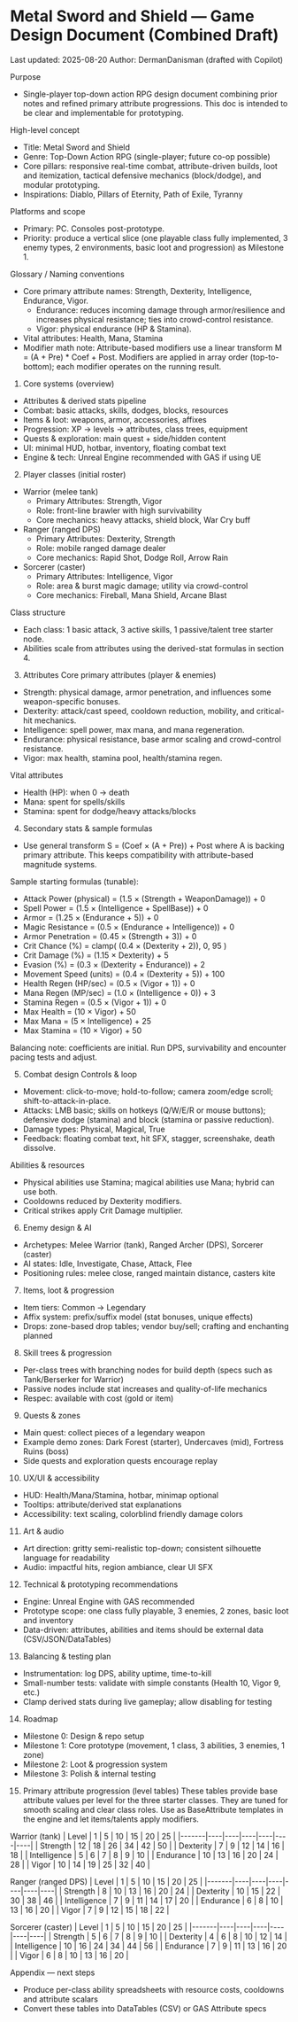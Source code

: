 # Metal Sword and Shield — Game Design Document (Combined Draft)

Last updated: 2025-08-20
Author: DermanDanisman (drafted with Copilot)

Purpose
- Single-player top-down action RPG design document combining prior notes and refined primary attribute progressions. This doc is intended to be clear and implementable for prototyping.

High-level concept
- Title: Metal Sword and Shield
- Genre: Top-Down Action RPG (single-player; future co-op possible)
- Core pillars: responsive real-time combat, attribute-driven builds, loot and itemization, tactical defensive mechanics (block/dodge), and modular prototyping.
- Inspirations: Diablo, Pillars of Eternity, Path of Exile, Tyranny

Platforms and scope
- Primary: PC. Consoles post-prototype.
- Priority: produce a vertical slice (one playable class fully implemented, 3 enemy types, 2 environments, basic loot and progression) as Milestone 1.

Glossary / Naming conventions
- Core primary attribute names: Strength, Dexterity, Intelligence, Endurance, Vigor.
  - Endurance: reduces incoming damage through armor/resilience and increases physical resistance; ties into crowd-control resistance.
  - Vigor: physical endurance (HP & Stamina).
- Vital attributes: Health, Mana, Stamina
- Modifier math note: Attribute-based modifiers use a linear transform M = (A + Pre) * Coef + Post. Modifiers are applied in array order (top-to-bottom); each modifier operates on the running result.

1. Core systems (overview)
- Attributes & derived stats pipeline
- Combat: basic attacks, skills, dodges, blocks, resources
- Items & loot: weapons, armor, accessories, affixes
- Progression: XP → levels → attributes, class trees, equipment
- Quests & exploration: main quest + side/hidden content
- UI: minimal HUD, hotbar, inventory, floating combat text
- Engine & tech: Unreal Engine recommended with GAS if using UE

2. Player classes (initial roster)
- Warrior (melee tank)
  - Primary Attributes: Strength, Vigor
  - Role: front-line brawler with high survivability
  - Core mechanics: heavy attacks, shield block, War Cry buff
- Ranger (ranged DPS)
  - Primary Attributes: Dexterity, Strength
  - Role: mobile ranged damage dealer
  - Core mechanics: Rapid Shot, Dodge Roll, Arrow Rain
- Sorcerer (caster)
  - Primary Attributes: Intelligence, Vigor
  - Role: area & burst magic damage; utility via crowd-control
  - Core mechanics: Fireball, Mana Shield, Arcane Blast

Class structure
- Each class: 1 basic attack, 3 active skills, 1 passive/talent tree starter node.
- Abilities scale from attributes using the derived-stat formulas in section 4.

3. Attributes
Core primary attributes (player & enemies)
- Strength: physical damage, armor penetration, and influences some weapon-specific bonuses.
- Dexterity: attack/cast speed, cooldown reduction, mobility, and critical-hit mechanics.
- Intelligence: spell power, max mana, and mana regeneration.
- Endurance: physical resistance, base armor scaling and crowd-control resistance.
- Vigor: max health, stamina pool, health/stamina regen.

Vital attributes
- Health (HP): when 0 → death
- Mana: spent for spells/skills
- Stamina: spent for dodge/heavy attacks/blocks

4. Secondary stats & sample formulas
- Use general transform S = (Coef × (A + Pre)) + Post where A is backing primary attribute. This keeps compatibility with attribute-based magnitude systems.

Sample starting formulas (tunable):
- Attack Power (physical) = (1.5 × (Strength + WeaponDamage)) + 0
- Spell Power = (1.5 × (Intelligence + SpellBase)) + 0
- Armor = (1.25 × (Endurance + 5)) + 0
- Magic Resistance = (0.5 × (Endurance + Intelligence)) + 0
- Armor Penetration = (0.45 × (Strength + 3)) + 0
- Crit Chance (%) = clamp( (0.4 × (Dexterity + 2)), 0, 95 )
- Crit Damage (%) = (1.15 × Dexterity) + 5
- Evasion (%) = (0.3 × (Dexterity + Endurance)) + 2
- Movement Speed (units) = (0.4 × (Dexterity + 5)) + 100
- Health Regen (HP/sec) = (0.5 × (Vigor + 1)) + 0
- Mana Regen (MP/sec) = (1.0 × (Intelligence + 0)) + 3
- Stamina Regen = (0.5 × (Vigor + 1)) + 0
- Max Health = (10 × Vigor) + 50
- Max Mana = (5 × Intelligence) + 25
- Max Stamina = (10 × Vigor) + 50

Balancing note: coefficients are initial. Run DPS, survivability and encounter pacing tests and adjust.

5. Combat design
Controls & loop
- Movement: click-to-move; hold-to-follow; camera zoom/edge scroll; shift-to-attack-in-place.
- Attacks: LMB basic; skills on hotkeys (Q/W/E/R or mouse buttons); defensive dodge (stamina) and block (stamina or passive reduction).
- Damage types: Physical, Magical, True
- Feedback: floating combat text, hit SFX, stagger, screenshake, death dissolve.

Abilities & resources
- Physical abilities use Stamina; magical abilities use Mana; hybrid can use both.
- Cooldowns reduced by Dexterity modifiers.
- Critical strikes apply Crit Damage multiplier.

6. Enemy design & AI
- Archetypes: Melee Warrior (tank), Ranged Archer (DPS), Sorcerer (caster)
- AI states: Idle, Investigate, Chase, Attack, Flee
- Positioning rules: melee close, ranged maintain distance, casters kite

7. Items, loot & progression
- Item tiers: Common → Legendary
- Affix system: prefix/suffix model (stat bonuses, unique effects)
- Drops: zone-based drop tables; vendor buy/sell; crafting and enchanting planned

8. Skill trees & progression
- Per-class trees with branching nodes for build depth (specs such as Tank/Berserker for Warrior)
- Passive nodes include stat increases and quality-of-life mechanics
- Respec: available with cost (gold or item)

9. Quests & zones
- Main quest: collect pieces of a legendary weapon
- Example demo zones: Dark Forest (starter), Undercaves (mid), Fortress Ruins (boss)
- Side quests and exploration quests encourage replay

10. UX/UI & accessibility
- HUD: Health/Mana/Stamina, hotbar, minimap optional
- Tooltips: attribute/derived stat explanations
- Accessibility: text scaling, colorblind friendly damage colors

11. Art & audio
- Art direction: gritty semi-realistic top-down; consistent silhouette language for readability
- Audio: impactful hits, region ambiance, clear UI SFX

12. Technical & prototyping recommendations
- Engine: Unreal Engine with GAS recommended
- Prototype scope: one class fully playable, 3 enemies, 2 zones, basic loot and inventory
- Data-driven: attributes, abilities and items should be external data (CSV/JSON/DataTables)

13. Balancing & testing plan
- Instrumentation: log DPS, ability uptime, time-to-kill
- Small-number tests: validate with simple constants (Health 10, Vigor 9, etc.)
- Clamp derived stats during live gameplay; allow disabling for testing

14. Roadmap
- Milestone 0: Design & repo setup
- Milestone 1: Core prototype (movement, 1 class, 3 abilities, 3 enemies, 1 zone)
- Milestone 2: Loot & progression system
- Milestone 3: Polish & internal testing

15. Primary attribute progression (level tables)
These tables provide base attribute values per level for the three starter classes. They are tuned for smooth scaling and clear class roles. Use as BaseAttribute templates in the engine and let items/talents apply modifiers.

Warrior (tank)
| Level | 1  | 5  | 10 | 15 | 20 | 25 |
|-------|----|----|----|----|----|----|
| Strength | 12 | 18 | 26 | 34 | 42 | 50 |
| Dexterity | 7 | 9 | 12 | 14 | 16 | 18 |
| Intelligence | 5 | 6 | 7 | 8 | 9 | 10 |
| Endurance | 10 | 13 | 16 | 20 | 24 | 28 |
| Vigor | 10 | 14 | 19 | 25 | 32 | 40 |

Ranger (ranged DPS)
| Level | 1  | 5  | 10 | 15 | 20 | 25 |
|-------|----|----|----|----|----|----|
| Strength | 8 | 10 | 13 | 16 | 20 | 24 |
| Dexterity | 10 | 15 | 22 | 30 | 38 | 46 |
| Intelligence | 7 | 9 | 11 | 14 | 17 | 20 |
| Endurance | 6 | 8 | 10 | 13 | 16 | 20 |
| Vigor | 7 | 9 | 12 | 15 | 18 | 22 |

Sorcerer (caster)
| Level | 1  | 5  | 10 | 15 | 20 | 25 |
|-------|----|----|----|----|----|----|
| Strength | 5 | 6 | 7 | 8 | 9 | 10 |
| Dexterity | 4 | 6 | 8 | 10 | 12 | 14 |
| Intelligence | 10 | 16 | 24 | 34 | 44 | 56 |
| Endurance | 7 | 9 | 11 | 13 | 16 | 20 |
| Vigor | 6 | 8 | 10 | 13 | 16 | 20 |

Appendix — next steps
- Produce per-class ability spreadsheets with resource costs, cooldowns and attribute scalars
- Convert these tables into DataTables (CSV) or GAS Attribute specs